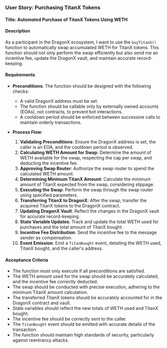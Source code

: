 ### User Story: Purchasing TitanX Tokens

#### Title: Automated Purchase of TitanX Tokens Using WETH

#### Description
As a participant in the DragonX ecosystem, I want to use the `buyTitanX()` function to automatically swap accumulated WETH for TitanX tokens. This function should not only perform the swap efficiently but also send me an incentive fee, update the DragonX vault, and maintain accurate record-keeping.

#### Requirements
- **Preconditions**: The function should be designed with the following checks:
  - A valid DragonX address must be set.
  - The function should be callable only by externally owned accounts (EOAs), not contracts, to prevent bot interactions.
  - A cooldown period should be enforced between successive calls to maintain orderly transactions.

- **Process Flow**:
  1. **Validating Preconditions**: Ensure the DragonX address is set, the caller is an EOA, and the cooldown period is observed.
  2. **Calculating WETH Amount for Swap**: Determine the amount of WETH available for the swap, respecting the cap per swap, and deducting the incentive fee.
  3. **Approving Swap Router**: Authorize the swap router to spend the calculated WETH amount.
  4. **Determining Minimum TitanX Amount**: Calculate the minimum amount of TitanX expected from the swap, considering slippage.
  5. **Executing the Swap**: Perform the swap through the swap router using specified parameters.
  6. **Transferring TitanX to DragonX**: After the swap, transfer the acquired TitanX tokens to the DragonX contract.
  7. **Updating DragonX Vault**: Reflect the changes in the DragonX vault for accurate record-keeping.
  8. **State Variable Updates**: Track and update the total WETH used for purchases and the total amount of TitanX bought.
  9. **Incentive Fee Distribution**: Send the incentive fee to the message sender as compensation.
  10. **Event Emission**: Emit a `TitanBought` event, detailing the WETH used, TitanX bought, and the caller's address.

#### Acceptance Criteria
- The function must only execute if all preconditions are satisfied.
- The WETH amount used for the swap should be accurately calculated, and the incentive fee correctly deducted.
- The swap should be conducted with precise execution, adhering to the minimum TitanX amount calculation.
- The transferred TitanX tokens should be accurately accounted for in the DragonX contract and vault.
- State variables should reflect the new totals of WETH used and TitanX bought.
- The incentive fee should be correctly sent to the caller.
- The `TitanBought` event should be emitted with accurate details of the transaction.
- The function should maintain high standards of security, particularly against reentrancy attacks.
